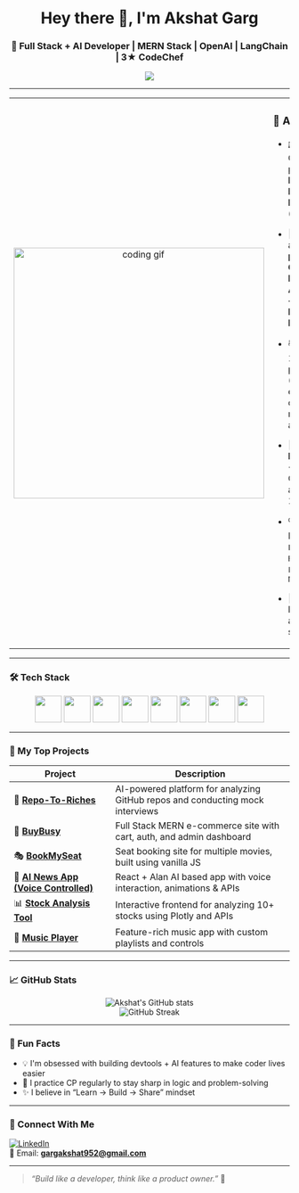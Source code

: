 <h1 align="center">Hey there 👋, I'm Akshat Garg</h1>
<h3 align="center">🚀 Full Stack + AI Developer | MERN Stack | OpenAI | LangChain | 3★ CodeChef</h3>

<p align="center">
  <img src="https://readme-typing-svg.demolab.com/?lines=Full+Stack+Dev+%7C+MERN+Stack;AI+Engineer+%7C+OpenAI%2C+LangChain;Always+Learning+New+Things...&center=true&width=500&height=45&color=58A6FF&pause=1000&size=22" />
</p>

---

<table>
  <tr>
    <td align="center" width="50%">
      <img src="https://raw.githubusercontent.com/abhisheknaiidu/abhisheknaiidu/master/code.gif" alt="coding gif" width="450"/>
    </td>
    <td width="50%">

### 🧠 About Me

- 🎓 Currently pursuing **B.Tech in ECE from IIT Bhopal** (3rd year)  
- 🎯 Building an **AI-powered GitHub Repo Analyzer + AI Interview Platform**  
- 📚 Created 10+ projects (AI tools, e-commerce, news apps, etc.)  
- 🧠 Strong in **DSA** (85% <1100 on CF, now aiming 1400+)  
- 🔍 Exploring `LangChain`, `RAG`, `FastAPI`, `Next.js`  
- 🌱 Always learning and shipping 🚀  

    </td>
  </tr>
</table>

---

### 🛠️ Tech Stack

<p align="center">
  <img src="https://cdn.jsdelivr.net/gh/devicons/devicon/icons/javascript/javascript-original.svg" width="48" />
  <img src="https://cdn.jsdelivr.net/gh/devicons/devicon/icons/react/react-original.svg" width="48" />
  <img src="https://cdn.jsdelivr.net/gh/devicons/devicon/icons/nextjs/nextjs-original.svg" width="48" />
  <img src="https://cdn.jsdelivr.net/gh/devicons/devicon/icons/nodejs/nodejs-original.svg" width="48" />
  <img src="https://cdn.jsdelivr.net/gh/devicons/devicon/icons/express/express-original.svg" width="48" />
  <img src="https://cdn.jsdelivr.net/gh/devicons/devicon/icons/mongodb/mongodb-original.svg" width="48" />
  <img src="https://cdn.jsdelivr.net/gh/devicons/devicon/icons/tailwindcss/tailwindcss-plain.svg" width="48" />
  <img src="https://cdn.jsdelivr.net/gh/devicons/devicon/icons/python/python-original.svg" width="48" />
</p>

---

### 🚀 My Top Projects

| Project | Description |
|--------|-------------|
| 🔗 [**Repo-To-Riches**](https://github.com/akshatgarg/Repo-To-Riches) | AI-powered platform for analyzing GitHub repos and conducting mock interviews |
| 🛒 [**BuyBusy**](https://github.com/akshatgarg/BuyBusy) | Full Stack MERN e-commerce site with cart, auth, and admin dashboard |
| 🎭 [**BookMySeat**](https://github.com/akshatgarg/BookMySeat) | Seat booking site for multiple movies, built using vanilla JS |
| 📰 [**AI News App (Voice Controlled)**](https://github.com/akshatgarg/Voice-News) | React + Alan AI based app with voice interaction, animations & APIs |
| 📊 [**Stock Analysis Tool**](https://github.com/akshatgarg/stock-analyzer) | Interactive frontend for analyzing 10+ stocks using Plotly and APIs |
| 🎵 [**Music Player**](https://github.com/akshatgarg/music-player) | Feature-rich music app with custom playlists and controls |

---

### 📈 GitHub Stats

<p align="center">
  <img src="https://github-readme-stats.vercel.app/api?username=akshatgarg&show_icons=true&theme=tokyonight" alt="Akshat's GitHub stats" />
  <br/>
  <img src="https://github-readme-streak-stats.herokuapp.com?user=akshatgarg&theme=tokyonight" alt="GitHub Streak" />
</p>

---

### 🧩 Fun Facts

- 💡 I'm obsessed with building devtools + AI features to make coder lives easier  
- 🧠 I practice CP regularly to stay sharp in logic and problem-solving  
- ✨ I believe in “Learn → Build → Share” mindset  

---

### 🔗 Connect With Me

[![LinkedIn](https://img.shields.io/badge/LinkedIn-Akshat%20Garg-blue?style=flat-square&logo=linkedin&logoColor=white)](https://www.linkedin.com/in/akshat-garg-79b06428a/)  
📧 Email: **gargakshat952@gmail.com**

---

> *“Build like a developer, think like a product owner.”* 🚀
